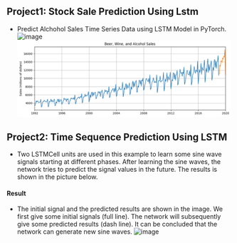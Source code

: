 ## Project1: Stock Sale Prediction Using Lstm
- Predict Alchohol Sales Time Series Data using LSTM Model in PyTorch.
![image](https://github.com/user-attachments/assets/9075e26b-34ff-4b14-b72f-90f324fa24c7)
![Project1_Predicting_Sales_Time_Series_Data/output.png](Project1_Predicting_Sales_Time_Series_Data/output.png)

## Project2: Time Sequence Prediction Using LSTM
- Two LSTMCell units are used in this example to learn some sine wave signals starting at different phases. After learning the sine waves, the network tries to predict the signal values in the future. The results is shown in the picture below.
#### Result
- The initial signal and the predicted results are shown in the image. We first give some initial signals (full line). The network will  subsequently give some predicted results (dash line). It can be concluded that the network can generate new sine waves.
![image](https://cloud.githubusercontent.com/assets/1419566/24184438/e24f5280-0f08-11e7-8f8b-4d972b527a81.png)